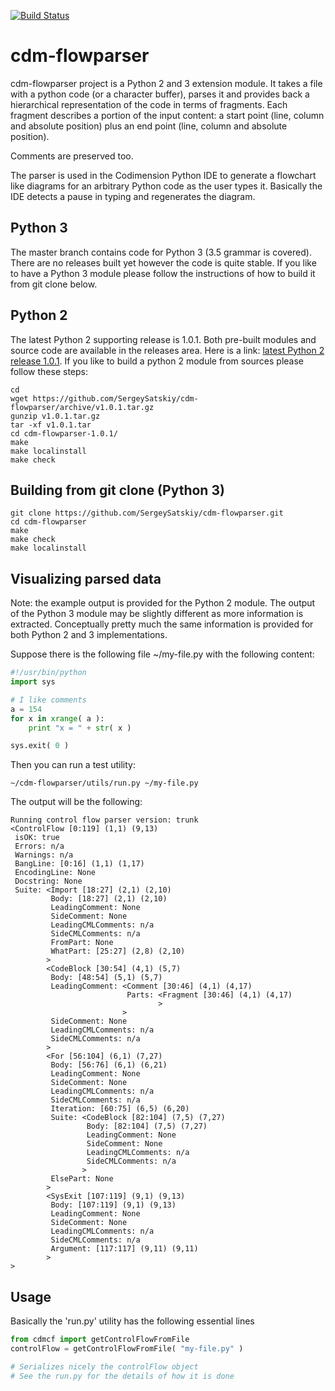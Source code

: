 [![Build Status](https://travis-ci.org/SergeySatskiy/cdm-flowparser.svg?branch=master)](https://travis-ci.org/SergeySatskiy/cdm-flowparser)
# cdm-flowparser
cdm-flowparser project is a Python 2  and 3 extension module.
It takes a file with a python code (or a character buffer), parses it and
provides back a hierarchical representation of the code in terms of fragments.
Each fragment describes a portion of the input content:
a start point (line, column and absolute position) plus an end point (line, column and absolute position).

Comments are preserved too.

The parser is used in the Codimension Python IDE to generate a flowchart like diagrams for an arbitrary
Python code as the user types it. Basically the IDE detects a pause in typing and regenerates the diagram.

## Python 3
The master branch contains code for Python 3 (3.5 grammar is covered). There are no releases built yet however the code is quite stable. If you like to have a Python 3 module please follow the instructions of how to build it from git clone below.

## Python 2
The latest Python 2 supporting release is 1.0.1. Both pre-built modules and source code are available in the releases area. Here is a link: [latest Python 2 release 1.0.1](https://github.com/SergeySatskiy/cdm-flowparser/releases/tag/v1.0.1). If you like to build a python 2 module from sources please follow these steps:
```shell
cd
wget https://github.com/SergeySatskiy/cdm-flowparser/archive/v1.0.1.tar.gz
gunzip v1.0.1.tar.gz
tar -xf v1.0.1.tar
cd cdm-flowparser-1.0.1/
make
make localinstall
make check
```

## Building from git clone (Python 3)

```shell
git clone https://github.com/SergeySatskiy/cdm-flowparser.git
cd cdm-flowparser
make
make check
make localinstall
```

## Visualizing parsed data
Note: the example output is provided for the Python 2 module. The output of the Python 3 module may be slightly different as more information is extracted. Conceptually pretty much the same information is provided for both Python 2 and 3 implementations.

Suppose there is the following file ~/my-file.py with the following content:
```python
#!/usr/bin/python
import sys

# I like comments
a = 154
for x in xrange( a ):
    print "x = " + str( x )

sys.exit( 0 )
```

Then you can run a test utility:

```shell
~/cdm-flowparser/utils/run.py ~/my-file.py
```

The output will be the following:

```
Running control flow parser version: trunk
<ControlFlow [0:119] (1,1) (9,13)
 isOK: true
 Errors: n/a
 Warnings: n/a
 BangLine: [0:16] (1,1) (1,17)
 EncodingLine: None
 Docstring: None
 Suite: <Import [18:27] (2,1) (2,10)
         Body: [18:27] (2,1) (2,10)
         LeadingComment: None
         SideComment: None
         LeadingCMLComments: n/a
         SideCMLComments: n/a
         FromPart: None
         WhatPart: [25:27] (2,8) (2,10)
        >
        <CodeBlock [30:54] (4,1) (5,7)
         Body: [48:54] (5,1) (5,7)
         LeadingComment: <Comment [30:46] (4,1) (4,17)
                          Parts: <Fragment [30:46] (4,1) (4,17)
                                 >
                         >
         SideComment: None
         LeadingCMLComments: n/a
         SideCMLComments: n/a
        >
        <For [56:104] (6,1) (7,27)
         Body: [56:76] (6,1) (6,21)
         LeadingComment: None
         SideComment: None
         LeadingCMLComments: n/a
         SideCMLComments: n/a
         Iteration: [60:75] (6,5) (6,20)
         Suite: <CodeBlock [82:104] (7,5) (7,27)
                 Body: [82:104] (7,5) (7,27)
                 LeadingComment: None
                 SideComment: None
                 LeadingCMLComments: n/a
                 SideCMLComments: n/a
                >
         ElsePart: None
        >
        <SysExit [107:119] (9,1) (9,13)
         Body: [107:119] (9,1) (9,13)
         LeadingComment: None
         SideComment: None
         LeadingCMLComments: n/a
         SideCMLComments: n/a
         Argument: [117:117] (9,11) (9,11)
        >
>
```

## Usage

Basically the 'run.py' utility has the following essential lines

```python
from cdmcf import getControlFlowFromFile
controlFlow = getControlFlowFromFile( "my-file.py" )

# Serializes nicely the controlFlow object
# See the run.py for the details of how it is done
```

